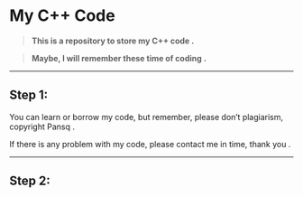 # My C++ Code
> __This is a repository to store my C++ code .__

> **Maybe, I will remember these time of coding .**
---------------

## Step 1:
You can learn or borrow my code, but remember, please don’t plagiarism, copyright Pansq .

If there is any problem with my code, please contact me in time, thank you .

---------------
## Step 2:
